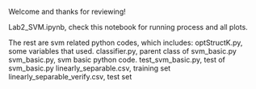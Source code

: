 Welcome and thanks for reviewing!

Lab2_SVM.ipynb, check this notebook for running process and all plots.

The rest are svm related python codes, which includes:
	optStructK.py, some variables that used.
	classifier.py, parent class of svm_basic.py
	svm_basic.py, svm basic python code.
	test_svm_basic.py, test of svm_basic.py
	linearly_separable.csv, training set
	linearly_separable_verify.csv, test set